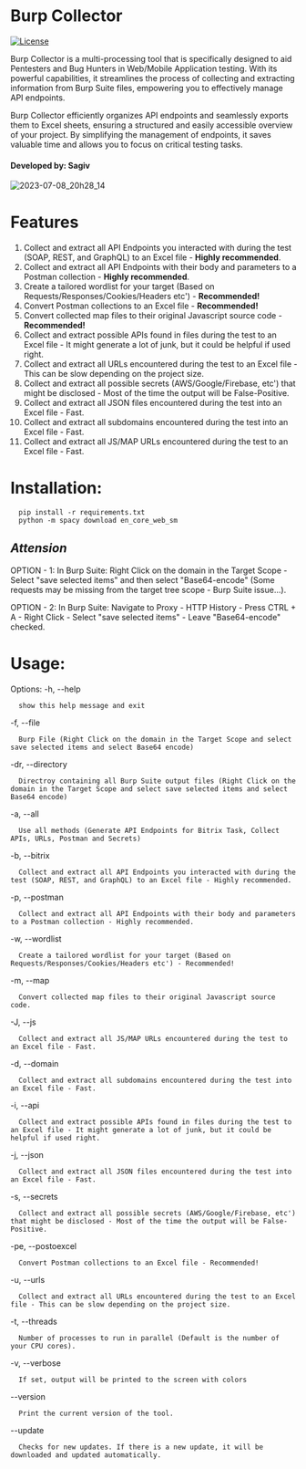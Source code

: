 # Burp Collector
[![License](https://img.shields.io/badge/License-MIT-blue.svg)](https://opensource.org/licenses/MIT)

Burp Collector is a multi-processing tool that is specifically designed to aid Pentesters and Bug Hunters in Web/Mobile Application testing. With its powerful capabilities, it streamlines the process of collecting and extracting information from Burp Suite files, empowering you to effectively manage API endpoints.

Burp Collector efficiently organizes API endpoints and seamlessly exports them to Excel sheets, ensuring a structured and easily accessible overview of your project. By simplifying the management of endpoints, it saves valuable time and allows you to focus on critical testing tasks.
#### Developed by: Sagiv
![2023-07-08_20h28_14](https://github.com/sAjibuu/Burp_Collector/assets/81802295/a1839b35-e73b-4917-a762-7a3322e49a34)
# Features
1. Collect and extract all API Endpoints you interacted with during the test (SOAP, REST, and GraphQL) to an Excel file - **Highly recommended**.
2. Collect and extract all API Endpoints with their body and parameters to a Postman collection - **Highly recommended**.
3. Create a tailored wordlist for your target (Based on Requests/Responses/Cookies/Headers etc') - **Recommended!**
4. Convert Postman collections to an Excel file - **Recommended!**
5. Convert collected map files to their original Javascript source code - **Recommended!**
6. Collect and extract possible APIs found in files during the test to an Excel file - It might generate a lot of junk, but it could be helpful if used right.
7. Collect and extract all URLs encountered during the test to an Excel file - This can be slow depending on the project size.
8. Collect and extract all possible secrets (AWS/Google/Firebase, etc') that might be disclosed - Most of the time the output will be False-Positive.
9. Collect and extract all JSON files encountered during the test into an Excel file - Fast.
10. Collect and extract all subdomains encountered during the test into an Excel file - Fast.
11. Collect and extract all JS/MAP URLs encountered during the test to an Excel file - Fast.

# Installation: 

      pip install -r requirements.txt
      python -m spacy download en_core_web_sm

## ***Attension***

OPTION - 1: In Burp Suite: Right Click on the domain in the Target Scope - Select "save selected items" and then select "Base64-encode" (Some requests may be missing from the target tree scope - Burp Suite issue...).

OPTION - 2: In Burp Suite: Navigate to Proxy - HTTP History - Press CTRL + A - Right Click - Select "save selected items" - Leave "Base64-encode" checked.

# Usage:

Options:
  -h, --help            
  
      show this help message and exit
  
  -f, --file  
  
      Burp File (Right Click on the domain in the Target Scope and select save selected items and select Base64 encode)

  -dr, --directory  
  
      Directroy containing all Burp Suite output files (Right Click on the domain in the Target Scope and select save selected items and select Base64 encode)
      
  -a, --all  
  
      Use all methods (Generate API Endpoints for Bitrix Task, Collect APIs, URLs, Postman and Secrets)
      
  -b, --bitrix  
  
      Collect and extract all API Endpoints you interacted with during the test (SOAP, REST, and GraphQL) to an Excel file - Highly recommended.
      
   -p, --postman  
  
      Collect and extract all API Endpoints with their body and parameters to a Postman collection - Highly recommended.
  
   -w, --wordlist  
  
      Create a tailored wordlist for your target (Based on Requests/Responses/Cookies/Headers etc') - Recommended!

   -m, --map 
  
      Convert collected map files to their original Javascript source code.
      
   -J, --js 
  
      Collect and extract all JS/MAP URLs encountered during the test to an Excel file - Fast.
      
   -d, --domain
  
      Collect and extract all subdomains encountered during the test into an Excel file - Fast.
      
  -i, --api  
  
      Collect and extract possible APIs found in files during the test to an Excel file - It might generate a lot of junk, but it could be helpful if used right.
      
   -j, --json  
  
      Collect and extract all JSON files encountered during the test into an Excel file - Fast.   
      
  -s, --secrets  
  
      Collect and extract all possible secrets (AWS/Google/Firebase, etc') that might be disclosed - Most of the time the output will be False-Positive.
      
  -pe, --postoexcel  
  
      Convert Postman collections to an Excel file - Recommended! 
      
  -u, --urls  
  
      Collect and extract all URLs encountered during the test to an Excel file - This can be slow depending on the project size.
      
  -t, --threads  
  
      Number of processes to run in parallel (Default is the number of your CPU cores).
      
  -v, --verbose  
  
      If set, output will be printed to the screen with colors 
      
  --version  
  
      Print the current version of the tool.     
      
  --update
  
      Checks for new updates. If there is a new update, it will be downloaded and updated automatically.     
